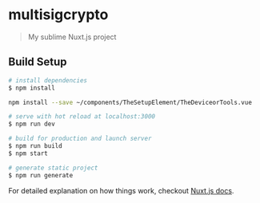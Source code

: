 # multisigcrypto

> My sublime Nuxt.js project

## Build Setup

``` bash
# install dependencies
$ npm install

npm install --save ~/components/TheSetupElement/TheDeviceorTools.vue

# serve with hot reload at localhost:3000
$ npm run dev

# build for production and launch server
$ npm run build
$ npm start

# generate static project
$ npm run generate
```

For detailed explanation on how things work, checkout [Nuxt.js docs](https://nuxtjs.org).
